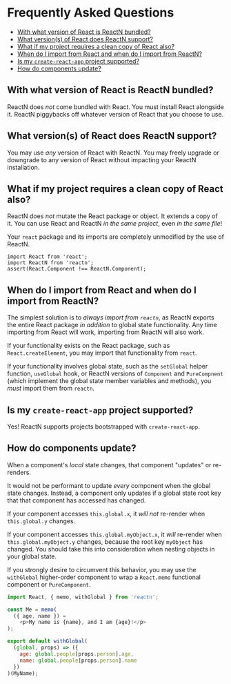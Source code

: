 # Frequently Asked Questions

* [With what version of React is ReactN bundled?](#with-what-version-of-react-is-reactn-bundled)
* [What version(s) of React does ReactN support?](#what-versions-of-react-does-reactn-support)
* [What if my project requires a clean copy of React also?](#what-if-my-project-requires-a-clean-copy-of-react-also)
* [When do I import from React and when do I import from ReactN?](#when-do-i-import-from-react-and-when-do-i-import-from-reactn)
* [Is my `create-react-app` project supported?](#is-my-create-react-app-project-supported)
* [How do components update?](#how-do-components-update)

## With what version of React is ReactN bundled?

ReactN does _not_ come bundled with React. You must install React alongside it.
ReactN piggybacks off whatever version of React that you choose to use.

## What version(s) of React does ReactN support?

You may use _any_ version of React with ReactN.
You may freely upgrade or downgrade to any version of React without impacting your ReactN installation.

## What if my project requires a clean copy of React also?

ReactN does _not_ mutate the React package or object. It extends a copy of it.
You can use React and ReactN _in the same project_, even _in the same file_!

Your `react` package and its imports are completely unmodified by the use of ReactN.

```
import React from 'react';
import ReactN from 'reactn';
assert(React.Component !== ReactN.Component);
```

## When do I import from React and when do I import from ReactN?

The simplest solution is to _always import from `reactn`_, as ReactN exports the entire React package _in addition_ to global state functionality.
Any time importing from React will work, importing from ReactN will also work.

If your functionality exists on the React package, such as `React.createElement`, you may import that functionality from `react`.

If your functionality involves global state, such as the `setGlobal` helper function, `useGlobal` hook, or ReactN versions of `Component` and `PureCompnent` (which implement the global state member variables and methods), you _must_ import them from `reactn`.

## Is my `create-react-app` project supported?

Yes! ReactN supports projects bootstrapped with `create-react-app`.

## How do components update?

When a component's _local_ state changes, that component "updates" or re-renders.

It would not be performant to update _every_ component when the global state changes.
Instead, a component only updates if a global state root key that that component has accessed has changed.

If your component accesses `this.global.x`, it _will not_ re-render when `this.global.y` changes.

If your component accesses `this.global.myObject.x`, it _will_ re-render when `this.global.myObject.y` changes, because the root key `myObject` has changed. You should take this into consideration when nesting objects in your global state.

If you strongly desire to circumvent this behavior, you may use the `withGlobal` higher-order component to wrap a `React.memo` functional component or `PureComponent`.

```JavaScript
import React, { memo, withGlobal } from 'reactn';

const Me = memo(
  ({ age, name }) =
    <p>My name is {name}, and I am {age}!</p>
);

export default withGlobal(
  (global, props) => ({
    age: global.people[props.person].age,
    name: global.people[props.person].name
  })
)(MyName);
```
